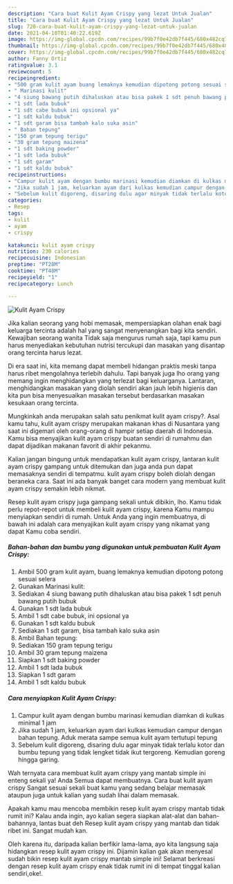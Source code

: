 ```yaml
---
description: "Cara buat Kulit Ayam Crispy yang lezat Untuk Jualan"
title: "Cara buat Kulit Ayam Crispy yang lezat Untuk Jualan"
slug: 720-cara-buat-kulit-ayam-crispy-yang-lezat-untuk-jualan
date: 2021-04-10T01:40:22.619Z
image: https://img-global.cpcdn.com/recipes/99b7f0e42db7f445/680x482cq70/kulit-ayam-crispy-foto-resep-utama.jpg
thumbnail: https://img-global.cpcdn.com/recipes/99b7f0e42db7f445/680x482cq70/kulit-ayam-crispy-foto-resep-utama.jpg
cover: https://img-global.cpcdn.com/recipes/99b7f0e42db7f445/680x482cq70/kulit-ayam-crispy-foto-resep-utama.jpg
author: Fanny Ortiz
ratingvalue: 3.1
reviewcount: 5
recipeingredient:
- "500 gram kulit ayam buang lemaknya kemudian dipotong potong sesuai selera"
- " Marinasi kulit"
- "4 siung bawang putih dihaluskan atau bisa pakek 1 sdt penuh bawang putih bubuk"
- "1 sdt lada bubuk"
- "1 sdt cabe bubuk ini opsional ya"
- "1 sdt kaldu bubuk"
- "1 sdt garam bisa tambah kalo suka asin"
- " Bahan tepung"
- "150 gram tepung terigu"
- "30 gram tepung maizena"
- "1 sdt baking powder"
- "1 sdt lada bubuk"
- "1 sdt garam"
- "1 sdt kaldu bubuk"
recipeinstructions:
- "Campur kulit ayam dengan bumbu marinasi kemudian diamkan di kulkas minimal 1 jam"
- "Jika sudah 1 jam, keluarkan ayam dari kulkas kemudian campur dengan bahan tepung. Aduk merata sampe semua kulit ayam tertutupi tepung"
- "Sebelum kulit digoreng, disaring dulu agar minyak tidak terlalu kotor dan bumbu tepung yang tidak lengket tidak ikut tergoreng. Kemudian goreng hingga garing."
categories:
- Resep
tags:
- kulit
- ayam
- crispy

katakunci: kulit ayam crispy 
nutrition: 230 calories
recipecuisine: Indonesian
preptime: "PT28M"
cooktime: "PT48M"
recipeyield: "1"
recipecategory: Lunch

---
```



![Kulit Ayam Crispy](https://img-global.cpcdn.com/recipes/99b7f0e42db7f445/680x482cq70/kulit-ayam-crispy-foto-resep-utama.jpg)

Jika kalian seorang yang hobi memasak, mempersiapkan olahan enak bagi keluarga tercinta adalah hal yang sangat menyenangkan bagi kita sendiri. Kewajiban seorang  wanita Tidak saja mengurus rumah saja, tapi kamu pun harus menyediakan kebutuhan nutrisi tercukupi dan masakan yang disantap orang tercinta harus lezat.

Di era  saat ini, kita memang dapat membeli hidangan praktis meski tanpa harus ribet mengolahnya terlebih dahulu. Tapi banyak juga lho orang yang memang ingin menghidangkan yang terlezat bagi keluarganya. Lantaran, menghidangkan masakan yang diolah sendiri akan jauh lebih higienis dan kita pun bisa menyesuaikan masakan tersebut berdasarkan masakan kesukaan orang tercinta. 



Mungkinkah anda merupakan salah satu penikmat kulit ayam crispy?. Asal kamu tahu, kulit ayam crispy merupakan makanan khas di Nusantara yang saat ini digemari oleh orang-orang di hampir setiap daerah di Indonesia. Kamu bisa menyajikan kulit ayam crispy buatan sendiri di rumahmu dan dapat dijadikan makanan favorit di akhir pekanmu.

Kalian jangan bingung untuk mendapatkan kulit ayam crispy, lantaran kulit ayam crispy gampang untuk ditemukan dan juga anda pun dapat memasaknya sendiri di tempatmu. kulit ayam crispy boleh diolah dengan beraneka cara. Saat ini ada banyak banget cara modern yang membuat kulit ayam crispy semakin lebih nikmat.

Resep kulit ayam crispy juga gampang sekali untuk dibikin, lho. Kamu tidak perlu repot-repot untuk membeli kulit ayam crispy, karena Kamu mampu menyiapkan sendiri di rumah. Untuk Anda yang ingin membuatnya, di bawah ini adalah cara menyajikan kulit ayam crispy yang nikamat yang dapat Kamu coba sendiri.

<!--inarticleads1-->

##### Bahan-bahan dan bumbu yang digunakan untuk pembuatan Kulit Ayam Crispy:

1. Ambil 500 gram kulit ayam, buang lemaknya kemudian dipotong potong sesuai selera
1. Gunakan  Marinasi kulit:
1. Sediakan 4 siung bawang putih dihaluskan atau bisa pakek 1 sdt penuh bawang putih bubuk
1. Gunakan 1 sdt lada bubuk
1. Ambil 1 sdt cabe bubuk, ini opsional ya
1. Gunakan 1 sdt kaldu bubuk
1. Sediakan 1 sdt garam, bisa tambah kalo suka asin
1. Ambil  Bahan tepung:
1. Sediakan 150 gram tepung terigu
1. Ambil 30 gram tepung maizena
1. Siapkan 1 sdt baking powder
1. Ambil 1 sdt lada bubuk
1. Siapkan 1 sdt garam
1. Ambil 1 sdt kaldu bubuk




<!--inarticleads2-->

##### Cara menyiapkan Kulit Ayam Crispy:

1. Campur kulit ayam dengan bumbu marinasi kemudian diamkan di kulkas minimal 1 jam
1. Jika sudah 1 jam, keluarkan ayam dari kulkas kemudian campur dengan bahan tepung. Aduk merata sampe semua kulit ayam tertutupi tepung
1. Sebelum kulit digoreng, disaring dulu agar minyak tidak terlalu kotor dan bumbu tepung yang tidak lengket tidak ikut tergoreng. Kemudian goreng hingga garing.




Wah ternyata cara membuat kulit ayam crispy yang mantab simple ini enteng sekali ya! Anda Semua dapat membuatnya. Cara buat kulit ayam crispy Sangat sesuai sekali buat kamu yang sedang belajar memasak ataupun juga untuk kalian yang sudah lihai dalam memasak.

Apakah kamu mau mencoba membikin resep kulit ayam crispy mantab tidak rumit ini? Kalau anda ingin, ayo kalian segera siapkan alat-alat dan bahan-bahannya, lantas buat deh Resep kulit ayam crispy yang mantab dan tidak ribet ini. Sangat mudah kan. 

Oleh karena itu, daripada kalian berfikir lama-lama, ayo kita langsung saja hidangkan resep kulit ayam crispy ini. Dijamin kalian gak akan menyesal sudah bikin resep kulit ayam crispy mantab simple ini! Selamat berkreasi dengan resep kulit ayam crispy enak tidak rumit ini di tempat tinggal kalian sendiri,oke!.

